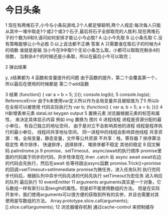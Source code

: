 # 今日头条

1 现在有两堆石子,小今与小条玩游戏,2个人都足够聪明,两个人规定:每次每人只能从其中一堆中取走1个或2个或3个石子,最后将石子全部取完的人胜利.现在两堆石子的个数为8和9,请问如何安排才能让小今必胜?
  A.让小今先取
  B.让小条先取
  C.没有策略能够让小今必胜
  D.以上说法都不正确
  答案 A 只需要谁在取石子的时候为4的倍数 谁就是是输 当小今在9中取1个无论小条怎么取，小都可以取取完剩余4的倍数，
  当剩余4个的时候还是小条取，所以在最后小今可以取完；

2 弹出结果
  <script> 
    var m= 1, j = k = 0;
    function add(n) {
      return n = n+1;
    }
    y = add(m);
    function add(n) {
      return n = n + 3;
    }
    z = add(m);
  </script>
  y, z结果都为 4 函数和变量提升的问题 由于函数的提升，第二个会覆盖第一个，所以最后在使用的时候都是 第二个add函数

3 结果
  (function() {
     var a = b = 5;
  })();
  console.log(b); 5
  console.log(a); ReferenceError
  由于b未使用var定义所以作为全局变量并且被赋值为了5 所以b在全局可以被使用
  代码实际执行为
  var b;
  (function() {
    var a;
    b = 5;
    a = b;
  })()
4 H新增表单元素
  dataList
  keygen
  output
5 置换元素
  浏览器根据元素的标签和属性， 来决定具体显示内容
  例如 img 置换为 图片
6 进程线程
  进程是资源分配的最小单位， 有自己独立的地址空间， 由于是对立不会影响其他的进程
  线程是程序执行的最小单位， 线程间共享地址空间， 同一进程中的线程会影响其他线程
    共享资源：堆，全局变量，静态变量，文件等公共资源
    不共享：栈，寄存器
7 排序算法稳定性
  希尔排序， 快速排序，选择排序， 堆排序都不稳定
  其他的稳定
8 回文解码
  palindrome.js
9 promise、setTimeout、async/await的执行顺序
  promise里面的代码属于同步的代码，异步性体现在.then .catch 处
  async await  await右边的代码会先执行，然后在await 处等待跳出async函数
  promise.Trick()>promise的回调>setTimeout>setImmediate
  promise为微任务，进入任务队列 执行完同步代码后，根据队列中异步代码先进的代码先执行
  setTimeout为宏任务 进入响应的队列 最后执行
10 eventEmitter
11 arguments
  arguments其实是一个对象，它与数组一样有索引以及length的属性。但是却不能使用数组的方法。
  但是在实际开发中，我们使用arguments可以很方便的获取到所有的实参，并且也需要对其使用是写数组的方法。
  Array.prototype.slice.call(arguments);
  [].slice.call(arguments);
12 浏览器缓存机制
  通过cache-control 来控制缓存